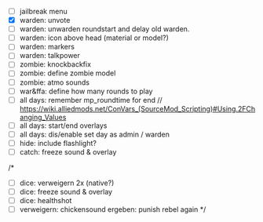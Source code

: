 - [ ] jailbreak menu
- [x] warden: unvote
- [ ] warden: unwarden roundstart and delay old warden.
- [ ] warden: icon above head (material or model?)
- [ ] warden: markers
- [ ] warden: talkpower
- [ ] zombie: knockbackfix
- [ ] zombie: define zombie model
- [ ] zombie: atmo sounds
- [ ] war&ffa: define how many rounds to play
- [ ] all days: remember mp_roundtime for end // https://wiki.alliedmods.net/ConVars_(SourceMod_Scripting)#Using.2FChanging_Values
- [ ] all days: start/end overlays
- [ ] all days: dis/enable set day as admin / warden
- [ ] hide: include flashlight?
- [ ] catch: freeze sound & overlay

/*
- [ ] dice: verweigern 2x (native?)
- [ ] dice: freeze sound & overlay
- [ ] dice: healthshot
- [ ] verweigern: chickensound
ergeben: punish rebel again
*/